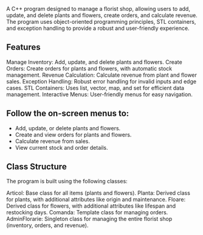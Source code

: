 A C++ program designed to manage a florist shop, allowing users to add, update, and delete plants and flowers, create orders, and calculate revenue. The program uses object-oriented programming principles, STL containers, and exception handling to provide a robust and user-friendly experience.

## Features
Manage Inventory: Add, update, and delete plants and flowers.
Create Orders: Create orders for plants and flowers, with automatic stock management.
Revenue Calculation: Calculate revenue from plant and flower sales.
Exception Handling: Robust error handling for invalid inputs and edge cases.
STL Containers: Uses list, vector, map, and set for efficient data management.
Interactive Menus: User-friendly menus for easy navigation.


## Follow the on-screen menus to:
- Add, update, or delete plants and flowers.
- Create and view orders for plants and flowers.
- Calculate revenue from sales.
- View current stock and order details.

## Class Structure
The program is built using the following classes:

Articol: Base class for all items (plants and flowers).
Planta: Derived class for plants, with additional attributes like origin and maintenance.
Floare: Derived class for flowers, with additional attributes like lifespan and restocking days.
Comanda: Template class for managing orders.
AdminFlorarie: Singleton class for managing the entire florist shop (inventory, orders, and revenue).
